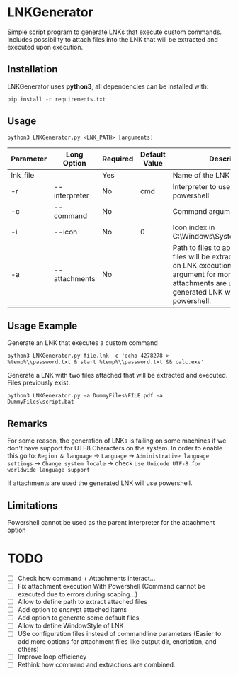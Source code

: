 # LNKGenerator
Simple script program to generate LNKs that execute custom commands. Includes possibility to attach files into the LNK that will be extracted and executed upon execution.

## Installation
LNKGenerator uses **python3**, all dependencies can be installed with:
```
pip install -r requirements.txt
```

## Usage
```
python3 LNKGenerator.py <LNK_PATH> [arguments]
```

| Parameter | Long Option | Required| Default Value | Description |
|-----------|-----------|-----------|-----------|-----------|
| lnk_file | | Yes | | Name of the LNK to generate |
| -r | --interpreter | No | cmd | Interpreter to use cmd or powershell |              
| -c | --command | No |  | Command arguments to execute                                       |
| -i | --icon    | No | 0 | Icon index in C:\Windows\System32\shell32.dll                      |
| -a | --attachments | No |  | Path to files to append to LNK, files will be extracted and opened on LNK execution. Repeat argument for more files. If attachments are used the generated LNK will use powershell. |

## Usage Example
Generate an LNK that executes a custom command
```
python3 LNKGenerator.py file.lnk -c 'echo 4278278 > %temp%\\password.txt & start %temp%\\password.txt && calc.exe'
```

Generate a LNK with two files attached that will be extracted and executed. Files previously exist.
```
python3 LNKGenerator.py -a DummyFiles\FILE.pdf -a DummyFiles\script.bat
```

## Remarks
For some reason, the generation of LNKs is failing on some machines if we don't have support for UTF8 Characters on the system. In order to enable this go to: `Region & language` -> `Language` -> `Administrative language settings` -> `Change system locale` -> check `Use Unicode UTF-8 for worldwide language support`

If attachments are used the generated LNK will use powershell.

## Limitations
Powershell cannot be used as the parent interpreter for the attachment option

# TODO
- [ ] Check how command + Attachments interact...
- [ ] Fix attachment execution With Powershell (Command cannot be executed due to errors during scaping...)
- [ ] Allow to define path to extract attached files
- [ ] Add option to encrypt attached items
- [ ] Add option to generate some default files 
- [ ] Allow to define WindowStyle of LNK 
- [ ] USe configuration files instead of commandline parameters (Easier to add more options for attachment files like output dir, encription, and others)
- [ ] Improve loop efficiency
- [ ] Rethink how command and extractions are combined.